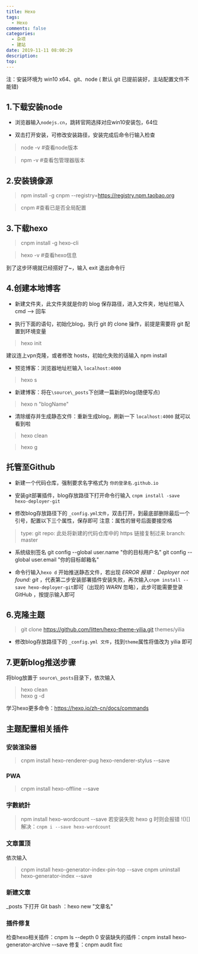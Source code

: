 ```yaml
---
title: Hexo
tags:
  - Hexo
comments: false
categories:
  - 杂项
  - 建站
date: 2019-11-11 08:00:29
description:
top:
---
```


注：安装环境为 win10 x64、git、node ( 默认 git 已提前装好，主站配置文件不能错)

## 1.下载安装node
* 浏览器输入`nodejs.cn`，跳转官网选择对应win10安装包，64位

* 双击打开安装，可修改安装路径，安装完成后命令行输入检查

> node -v    #查看node版本

> npm -v     #查看包管理器版本

## 2.安装镜像源

> npm install -g cnpm --registry=https://registry.npm.taobao.org

> cnpm #查看已是否全局配置

## 3.下载hexo

> cnpm install -g hexo-cli

> hexo -v #查看hexo信息

到了这步环境就已经搭好了~，输入 exit 退出命令行

## 4.创建本地博客

* 新建文件夹，此文件夹就是你的 blog 保存路径，进入文件夹，地址栏输入 cmd --> 回车

* 执行下面的语句，初始化blog，执行 git 的 clone 操作，前提是需要将 git 配置到环境变量

> hexo init

建议连上vpn克隆，或者修改 hosts，初始化失败的话输入 npm install

* 预览博客：浏览器地址栏输入 `localhost:4000` 

> hexo s

* 新建博客：将在`\source\_posts`下创建一篇新的blog(随便写点)

> hexo n "blogName"

* 清除缓存并生成静态文件：重新生成blog，刷新一下 `localhost:4000` 就可以看到啦

> hexo clean 

> hexo g

## 托管至Github

- 新建一个代码仓库，强制要求名字格式为
    `你的登录名.github.io`
- 安装git部署插件，blog存放路径下打开命令行输入
    `cnpm install -save hexo-deployer-git`

- 修改blog存放路径下的 `_config.yml文件`，双击打开，到最底部删除最后一个引号，配置以下三个属性，保存即可
    注意：属性的冒号后面要接空格
> type: git
> repo: 此处将新建的代码仓库中的 https 链接复制过来
> branch: master

- 系统级别签名
git config --global user.name "你的目标用户名"
git config --global user.email "你的目标邮箱名"

- 命令行输入`hexo d` 开始推送静态文件，若出现 *ERROR 报错： Deployer not found: git* ，代表第二步安装部署插件安装失败，再次输入`cnpm install --save hexo-deployer-git`即可（出现的 *WARN* 忽略），此步可能需要登录 GitHub ，按提示输入即可

## 6.克隆主题
> git clone https://github.com/litten/hexo-theme-yilia.git themes/yilia

* 修改blog存放路径下的 `_config.yml 文件`，找到`theme`属性将值改为 yilia 即可

## 7.更新blog推送步骤
将blog放置于 `source\_posts`目录下，依次输入
> hexo clean  
> hexo g -d

学习hexo更多命令：https://hexo.io/zh-cn/docs/commands

## 主题配置相关插件
### 安装渲染器
> cnpm install hexo-renderer-pug hexo-renderer-stylus --save
### PWA 
> cnpm install hexo-offline --save
### 字數統計
> npm install hexo-wordcount --save 若安装失败 hexo g 时则会报错
!()[]
解决：`cnpm i --save hexo-wordcount`
### 文章置顶
依次输入
> cnpm install hexo-generator-index-pin-top --save
cnpm uninstall hexo-generator-index --save

### 新建文章
_posts 下打开 Git bash ：hexo new "文章名"

### 插件修复
检查hexo相关插件：cnpm ls --depth 0
安装缺失的插件：cnpm install hexo-generator-archive --save
修复：cnpm audit fixc
